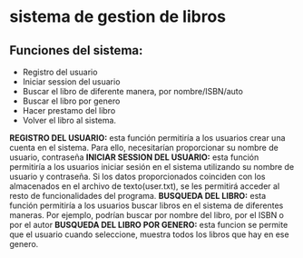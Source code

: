# **sistema de gestion de libros**

## Funciones del sistema:

* Registro del usuario
* Iniciar session del usuario
* Buscar el libro de diferente manera,  por nombre/ISBN/auto
* Buscar el libro por genero
* Hacer prestamo del libro
* Volver el libro al sistema.

**REGISTRO DEL USUARIO:** esta función permitiría a los usuarios crear una cuenta en el sistema. Para ello, necesitarían proporcionar su nombre de usuario, contraseña 
**INICIAR SESSION DEL USUARIO:** esta función permitiría a los usuarios iniciar sesión en el sistema utilizando su nombre de usuario y contraseña. Si los datos proporcionados coinciden con los almacenados en el archivo de texto(user.txt), se les permitirá acceder al resto de funcionalidades del programa.
**BUSQUEDA DEL LIBRO:** esta función permitiría a los usuarios buscar libros en el sistema de diferentes maneras. Por ejemplo, podrían buscar por nombre del libro, por el ISBN o por el autor
**BUSQUEDA DEL LIBRO POR GENERO:** esta funcion se permite que el usuario cuando seleccione, muestra todos los libros que hay en ese genero. 

